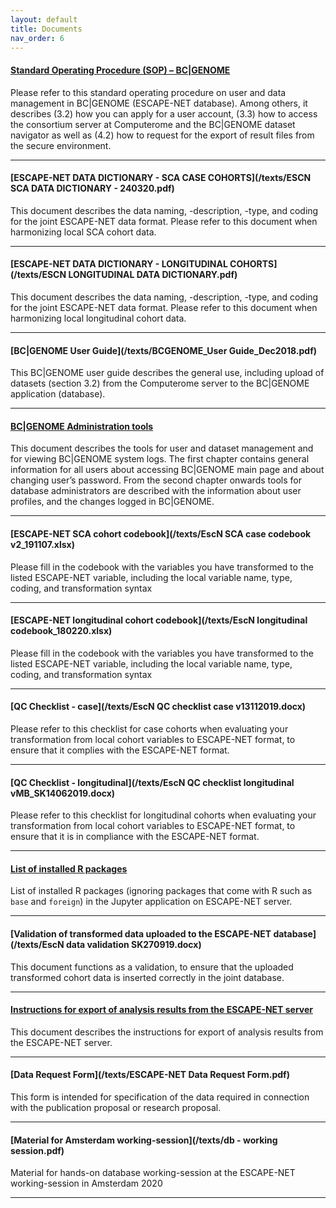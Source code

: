```yaml
---
layout: default
title: Documents
nav_order: 6
---
```

#### <a name="qtl"></a>[Standard Operating Procedure (SOP) – BC|GENOME](/texts/EscapeNet_SOP_May2020.pdf)

Please refer to this standard operating procedure on user and data management in BC\|GENOME (ESCAPE-NET database). Among others, it describes (3.2) how you can apply for a user account, (3.3) how to access the consortium server at Computerome and the BC\|GENOME dataset navigator as well as (4.2) how to request for the export of result files from the secure environment.

---


#### <a name="qtl"></a>[ESCAPE-NET DATA DICTIONARY - SCA CASE COHORTS](/texts/ESCN SCA DATA DICTIONARY - 240320.pdf)

This document describes the data naming, -description, -type, and coding for the joint ESCAPE-NET data format. Please refer to this document when harmonizing local SCA cohort data.

---

#### <a name="qtl"></a>[ESCAPE-NET DATA DICTIONARY - LONGITUDINAL COHORTS](/texts/ESCN LONGITUDINAL DATA DICTIONARY.pdf)

This document describes the data naming, -description, -type, and coding for the joint ESCAPE-NET data format. Please refer to this document when harmonizing local longitudinal cohort data.

---

#### <a name="qtl"></a>[BC|GENOME User Guide](/texts/BCGENOME_User Guide_Dec2018.pdf)

This BC\|GENOME user guide describes the general use, including upload of datasets (section 3.2) from the Computerome server to the BC\|GENOME application (database).

---

#### <a name="qtl"></a>[BC|GENOME Administration tools](/texts/BCGENOME_Administration_tools.pdf)

This document describes the tools for user and dataset management and for viewing BC|GENOME system logs.
The first chapter contains general information for all users about accessing BC|GENOME main page and about
changing user’s password.
From the second chapter onwards tools for database administrators are described with the information about
user profiles, and the changes logged in BC|GENOME.

---

#### <a name="qtl"></a>[ESCAPE-NET SCA cohort codebook](/texts/EscN SCA case codebook v2_191107.xlsx)

Please fill in the codebook with the variables you have transformed to the listed ESCAPE-NET variable, including the local variable name, type, coding, and transformation syntax

---

#### <a name="qtl"></a>[ESCAPE-NET longitudinal cohort codebook](/texts/EscN longitudinal codebook_180220.xlsx)

Please fill in the codebook with the variables you have transformed to the listed ESCAPE-NET variable, including the local variable name, type, coding, and transformation syntax

---

#### <a name="qtl"></a>[QC Checklist - case](/texts/EscN QC checklist case v13112019.docx)

Please refer to this checklist for case cohorts when evaluating your transformation from local cohort variables to ESCAPE-NET format, to ensure that it complies with the ESCAPE-NET format.

---

#### <a name="qtl"></a>[QC Checklist - longitudinal](/texts/EscN QC checklist longitudinal vMB_SK14062019.docx)

Please refer to this checklist for longitudinal cohorts when evaluating your transformation from local cohort variables to ESCAPE-NET format, to ensure that it is in compliance with the ESCAPE-NET format.

---

#### <a name="qtl"></a>[List of installed R packages](/texts/installed_packages.txt)

List of installed R packages (ignoring packages that come with R such as ```base``` and ```foreign```) in the Jupyter application on ESCAPE-NET server.  

---

#### <a name="qtl"></a>[Validation of transformed data uploaded to the ESCAPE-NET database](/texts/EscN data validation SK270919.docx)

This document functions as a validation, to ensure that the uploaded transformed cohort data is inserted correctly in the joint database.

---

#### <a name="qtl"></a>[Instructions for export of analysis results from the ESCAPE-NET server](/texts/rules_for_export.pdf)

This document describes the instructions for export of analysis results from the ESCAPE-NET server.

---

#### <a name="qtl"></a>[Data Request Form](/texts/ESCAPE-NET Data Request Form.pdf)

This form is intended for specification of the data required in connection with the publication proposal or
research proposal.

---

#### <a name="qtl"></a>[Material for Amsterdam working-session](/texts/db - working session.pdf)

Material for hands-on database working-session at the ESCAPE-NET working-session in Amsterdam 2020

---
